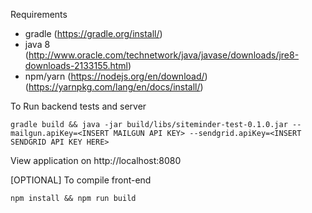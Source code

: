
Requirements
* gradle (https://gradle.org/install/)
* java 8 (http://www.oracle.com/technetwork/java/javase/downloads/jre8-downloads-2133155.html)
* npm/yarn (https://nodejs.org/en/download/) (https://yarnpkg.com/lang/en/docs/install/)



To Run backend tests and server
```
gradle build && java -jar build/libs/siteminder-test-0.1.0.jar --mailgun.apiKey=<INSERT MAILGUN API KEY> --sendgrid.apiKey=<INSERT SENDGRID API KEY HERE>
```

View application on http://localhost:8080


[OPTIONAL] To compile front-end
```
npm install && npm run build
```


